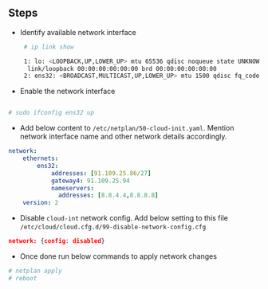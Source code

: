 ## Steps

- Identify available network interface
  
  ```sh
   # ip link show

   1: lo: <LOOPBACK,UP,LOWER_UP> mtu 65536 qdisc noqueue state UNKNOWN mode DEFAULT group default qlen 1000
    link/loopback 00:00:00:00:00:00 brd 00:00:00:00:00:00
   2: ens32: <BROADCAST,MULTICAST,UP,LOWER_UP> mtu 1500 qdisc fq_codel state UP mode DEFAULT group default qlen 1000 link/ether 00:0c:29:00:22:80 brd ff:ff:ff:ff:ff:ff
  ```
- Enable the network interface

```sh

# sudo ifconfig ens32 up
```

- Add below content to `/etc/netplan/50-cloud-init.yaml`. Mention network interface name and other network details accordingly.

```yaml
network:
    ethernets:
        ens32:
            addresses: [91.109.25.86/27]
            gateway4: 91.109.25.94
            nameservers:
              addresses: [8.8.4.4,8.8.8.8]
    version: 2
```
- Disable `cloud-int` network config. Add below setting to this file `/etc/cloud/cloud.cfg.d/99-disable-network-config.cfg`

```json
network: {config: disabled}
```

- Once done run below commands to apply network changes

```sh
# netplan apply
# reboot
```